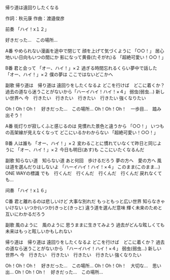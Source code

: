 帰り道は遠回りしたくなる

作詞：秋元康
作曲：渡邉俊彦

前奏
「ハイ！x１２」 

好きだった…　この場所…

A番
やめられない漫画を途中で閉じて
顔を上げて気づくように 「○○！」 
居心地いい日向もいつの間にか
影になって黄昏(たそがれ)る 「超絶可愛い！○○！」 

B番
君と会って 「オー、ハイ！」×２ 
過ぎる時間忘れるくらい夢中で話した 「オー、ハイ！」×２ 
僕の夢は
ここではないどこかへ

副歌
帰り道は　帰り道は
遠回りをしたくなるよ
どこを行けば　どこに着くか？
過去の道なら迷うことがないから「ハーイハイ！ハイ！×４」 
弱虫(弱虫…)
新しい世界へ
今　行きたい　行きたい　行きたい　行きたい
強くなりたい

Oh！Oh！Oh！　好きだった…　この場所…
Oh！Oh！Oh！　一歩目…　踏み出そう！

A番
街灯りが寂しくふと感じるのは
見慣れた景色と違うから 「○○！」 
いつもの高架線が見えなくなって
どこにいるかわからない 「超絶可愛い！○○！」 

B番
人は誰も 「オー、ハイ！」×２ 
変わることに慣れていなくて昨日と同じように 「オー、ハイ！」×２ 
今日も明日(あす)も
ここにいたくなるんだ

副歌
知らない道　知らない道
あと何回　歩けるだろう
夢の方へ　愛の方へ
風は道を選んだりはしないよ 「ハーイハイ！ハイ！×４」 
このまま(このまま…)
ONE WAYの標識
でも　行くんだ　行くんだ　行くんだ　行くんだ
戻れなくても…

间奏
「ハイ！x１６」 

C番
君と離れるのは悲しいけど
大事な別れだ
もっともっと広い世界
知らなきゃいけない
いつか(いつか)きっと(きっと)
違う道を選んだ意味
輝く未来のためと
互いにわかるだろう

副歌
風のように　風のように
思うままに生きてみよう
過去がどんな眩しくても
未来はもっと眩しいかもしれない

帰り道は　帰り道は
遠回りをしたくなるよ
どこを行けば　どこに着くか？
過去の道なら迷うことがないから 「ハーイハイ！ハイ！×４」 
弱虫(弱虫…)
新しい世界へ
今　行きたい　行きたい　行きたい　行きたい
強くなりたい

Oh！Oh！Oh！　好きだった…　この場所…
Oh！Oh！Oh！　大切な…　思い出…
Oh！Oh！Oh！　好きだった…　この場所…